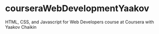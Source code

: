 # courseraWebDevelopmentYaakov
HTML, CSS, and Javascript for Web Developers course at Coursera with Yaakov Chaikin
